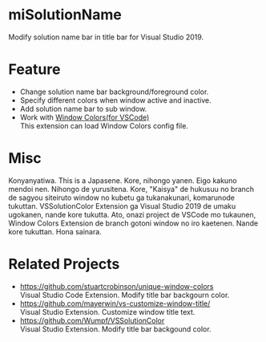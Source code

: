 # miSolutionName

Modify solution name bar in title bar for Visual Studio 2019.

# Feature

* Change solution name bar background/foreground color.
* Specify different colors when window active and inactive.
* Add solution name bar to sub window.
* Work with [Window Colors(for VSCode)](https://github.com/stuartcrobinson/unique-window-colors)  
  This extension can load Window Colors config file.

# Misc
Konyanyatiwa. This is a Japasene. Kore, nihongo yanen.
Eigo kakuno mendoi nen. Nihongo de yurusitena.
Kore, "Kaisya" de hukusuu no branch de sagyou siteiruto window no kubetu ga
tukanakunari, komarunode tukuttan. VSSolutionColor Extension ga Visual Studio 2019
de umaku ugokanen, nande kore tukutta. Ato, onazi project de VSCode mo tukaunen,
Window Colors Extension de branch gotoni window no iro kaetenen.
Nande kore tukuttan. Hona sainara.

# Related Projects
* https://github.com/stuartcrobinson/unique-window-colors  
Visual Studio Code Extension. Modify title bar backgourn color.
* https://github.com/mayerwin/vs-customize-window-title/  
Visual Studio Extension. Customize window title text.
* https://github.com/Wumpf/VSSolutionColor  
Visual Studio Extension. Modify title bar backgound color.

